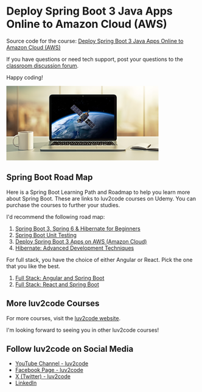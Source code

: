 # Deploy Spring Boot 3 Java Apps Online to Amazon Cloud (AWS)

Source code for the course: [Deploy Spring Boot 3 Java Apps Online to Amazon Cloud (AWS)](http://www.luv2code.com/deploy-spring-boot-3-github)

If you have questions or need tech support, post your questions to the [classroom discussion forum](https://www.udemy.com/course/deploy-java-spring-apps-online/learn/v4/questions).

Happy coding!

[<img src="images/deploy-spring-spring-boot-3-to-aws-small.png">](http://www.luv2code.com/deploy-spring-boot-3-github)

## Spring Boot Road Map

Here is a Spring Boot Learning Path and Roadmap to help you learn more about Spring Boot. These are links to luv2code courses on Udemy. You can purchase the courses to further your studies.

I'd recommend the following road map:

1. [Spring Boot 3, Spring 6 & Hibernate for Beginners](https://www.udemy.com/course/spring-hibernate-tutorial/?referralCode=A5D2874B312F4362367C) 
1. [Spring Boot Unit Testing](https://www.udemy.com/course/spring-boot-unit-testing/?referralCode=4184DE360D78A70932EE)
1. [Deploy Spring Boot 3 Apps on AWS (Amazon Cloud)](https://www.udemy.com/course/deploy-spring-boot-3-apps-to-aws/?referralCode=DCE8981B59C70BA6BDBF)
1. [Hibernate: Advanced Development Techniques](https://www.udemy.com/course/hibernate-tutorial-advanced/?referralCode=6FB9E2BA9AF54A4C9E69)

For full stack, you have the choice of either Angular or React. Pick the one that you like the best.
1. [Full Stack: Angular and Spring Boot](https://www.udemy.com/course/full-stack-angular-spring-boot-tutorial/?referralCode=2264F90C65A86316BB6B)
1. [Full Stack: React and Spring Boot](https://www.udemy.com/course/full-stack-react-and-java-spring-boot-the-developer-guide/?referralCode=4325FA579FD3D313E28D)

## More luv2code Courses
For more courses, visit the [luv2code website](https://www.luv2code.com). 

I'm looking forward to seeing you in other luv2code courses! 


## Follow luv2code on Social Media
* [YouTube Channel - luv2code](https://www.youtube.com/user/luv2codetv?sub_confirmation=1)
* [Facebook Page - luv2code](https://www.facebook.com/luv2codetv)
* [X (Twitter) - luv2code](https://twitter.com/luv2codetv)
* [LinkedIn](https://www.linkedin.com/in/chaddarby/)
